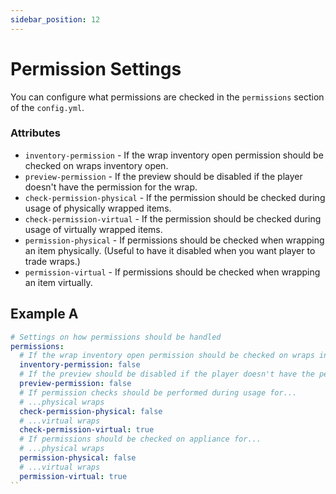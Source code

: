 ```yaml
---
sidebar_position: 12
---
```


# Permission Settings
You can configure what permissions are checked in the `permissions` section of the `config.yml`.

### Attributes
- `inventory-permission` - If the wrap inventory open permission should be checked on wraps inventory open.
- `preview-permission` - If the preview should be disabled if the player doesn't have the permission for the wrap.
- `check-permission-physical` - If the permission should be checked during usage of physically wrapped items.
- `check-permission-virtual` - If the permission should be checked during usage of virtually wrapped items.
- `permission-physical` - If permissions should be checked when wrapping an item physically. (Useful to have it disabled when you want player to trade wraps.)
- `permission-virtual` - If permissions should be checked when wrapping an item virtually. 

## Example A
```yaml
# Settings on how permissions should be handled
permissions:
  # If the wrap inventory open permission should be checked on wraps inventory open
  inventory-permission: false
  # If the preview should be disabled if the player doesn't have the permission for the wrap
  preview-permission: false
  # If permission checks should be performed during usage for...
  # ...physical wraps
  check-permission-physical: false
  # ...virtual wraps
  check-permission-virtual: true
  # If permissions should be checked on appliance for...
  # ...physical wraps
  permission-physical: false
  # ...virtual wraps
  permission-virtual: true
``